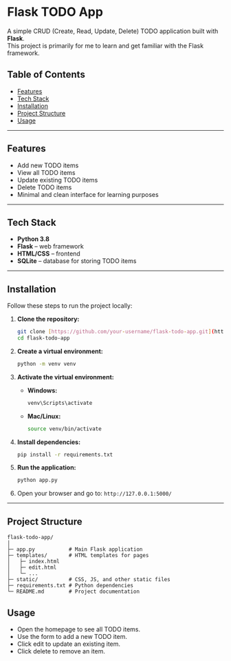 # Flask TODO App

A simple CRUD (Create, Read, Update, Delete) TODO application built with **Flask**.  
This project is primarily for me to learn and get familiar with the Flask framework.

## Table of Contents

- [Features](#features)
- [Tech Stack](#tech-stack)
- [Installation](#installation)
- [Project Structure](#project-structure)
- [Usage](#usage)

---

## Features

- Add new TODO items
- View all TODO items
- Update existing TODO items
- Delete TODO items
- Minimal and clean interface for learning purposes

---

## Tech Stack

- **Python 3.8**
- **Flask** – web framework
- **HTML/CSS** – frontend
- **SQLite** – database for storing TODO items

---

## Installation

Follow these steps to run the project locally:

1.  **Clone the repository:**

    ```bash
    git clone [https://github.com/your-username/flask-todo-app.git](https://github.com/your-username/flask-todo-app.git)
    cd flask-todo-app
    ```

2.  **Create a virtual environment:**

    ```bash
    python -m venv venv
    ```

3.  **Activate the virtual environment:**

    -   **Windows:**
        ```bash
        venv\Scripts\activate
        ```
    -   **Mac/Linux:**
        ```bash
        source venv/bin/activate
        ```

4.  **Install dependencies:**

    ```bash
    pip install -r requirements.txt
    ```

5.  **Run the application:**

    ```bash
    python app.py
    ```

6.  Open your browser and go to: `http://127.0.0.1:5000/`

---

## Project Structure

```text
flask-todo-app/
│
├─ app.py           # Main Flask application
├─ templates/       # HTML templates for pages
│   ├─ index.html
│   ├─ edit.html
│   └─ ...
├─ static/          # CSS, JS, and other static files
├─ requirements.txt # Python dependencies
└─ README.md        # Project documentation

```

## Usage
- Open the homepage to see all TODO items.
- Use the form to add a new TODO item.
- Click edit to update an existing item.
- Click delete to remove an item.

